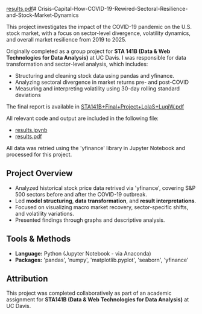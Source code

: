 [results.pdf](https://github.com/user-attachments/files/21381651/results.pdf)# Crisis-Capital-How-COVID-19-Rewired-Sectoral-Resilience-and-Stock-Market-Dynamics

This project investigates the impact of the COVID-19 pandemic on the U.S. stock market, with a focus on sector-level divergence, 
volatility dynamics, and overall market resilience from 2019 to 2025.

Originally completed as a group project for **STA 141B (Data & Web Technologies for Data Analysis)** at UC Davis. I was responsible for data transformation and sector-level analysis, which includes:
- Structuring and cleaning stock data using pandas and yfinance.
- Analyzing sectoral divergence in market returns pre- and post-COVID
- Measuring and interpreting volatility using 30-day rolling standard deviations

The final report is available in [STA141B+Final+Project+LolaS+LuqiW.pdf](myLib/STA141B+Final+Project+LolaS+LuqiW.pdf)

All relevant code and output are included in the following file:
- [results.ipynb](myLib/results.ipynb)
- [results.pdf](myLib/results.ipynb)

All data was retried using the 'yfinance' library in Jupyter Notebook and processed for this project.

## Project Overview
- Analyzed historical stock price data retrived via 'yfinance', covering S&P 500 sectors before and after the COVID-19 outbreak.
- Led **model structuring**, **data transformation**, and **result interpretations**.
- Focused on visualizing macro market recovery, sector-specific shifts, and volatility variations.
- Presented findings through graphs and descriptive analysis.

## Tools & Methods
- **Language:** Python (Jupyter Notebook - via Anaconda)
- **Packages:** 'pandas', 'numpy', 'matplotlib.pyplot', 'seaborn', 'yfinance'

## Attribution
This project was completed collaboratively as part of an academic assignment for **STA141B (Data & Web Technologies for Data Analysis)** at UC Davis.
